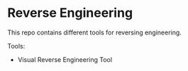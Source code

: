 # Reverse Engineering

This repo contains different tools for reversing engineering.

Tools:

- Visual Reverse Engineering Tool
